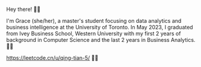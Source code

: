 Hey there! 👋✨


I'm Grace (she/her), a master's student focusing on data analytics and business intelligence at the University of Toronto. In May 2023, I graduated from Ivey Business School, Western University with my first 2 years of background in Computer Science and the last 2 years in Business Analytics. 👋✨

 
 https://leetcode.cn/u/qing-tian-5/ 👋✨



